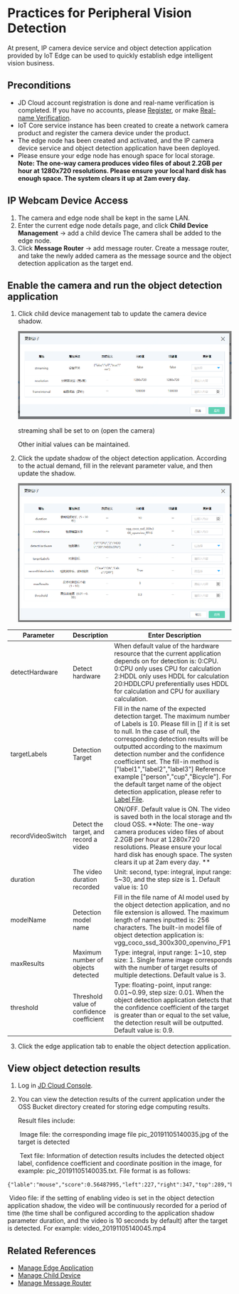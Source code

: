 # Practices for Peripheral Vision Detection

At present, IP camera device service and object detection application provided by IoT Edge can be used to quickly establish edge intelligent vision business.

## Preconditions

- JD Cloud account registration is done and real-name verification is completed. If you have no accounts, please [Register](https://accounts.jdcloud.com/p/regPage?source=jdcloud%26ReturnUrl=%2f%2fuc.jdcloud.com%2fpassport%2fcomplete%3freturnUrl%3dhttp%3A%2F%2Fuc.jdcloud.com%2Fredirect%2FloginRouter%3FreturnUrl%3Dhttps%253A%252F%252Fwww.jdcloud.com%252Fhelp%252Fdetail%252F734%252FisCatalog%252F1), or make [Real-name Verification](https://uc.jdcloud.com/account/certify).
- IoT Core service instance has been created to create a network camera product and register the camera device under the product.
- The edge node has been created and activated, and the IP camera device service and object detection application have been deployed.
- Please ensure your edge node has enough space for local storage. **Note: The one-way camera produces video files of about 2.2GB per hour at 1280x720 resolutions. Please ensure your local hard disk has enough space. The system clears it up at 2am every day.**

## IP Webcam Device Access

1. The camera and edge node shall be kept in the same LAN.
2. Enter the current edge node details page, and click **Child Device Management** -> add a child device The camera shall be added to the edge node.
3. Click **Message Router** -> add message router. Create a message router, and take the newly added camera as the message source and the object detection application as the target end.

## Enable the camera and run the object detection application

1. Click child device management tab to update the camera device shadow.

   ![边缘节点详情-更新影子](../../../../image/IoT/IoT-Edge/UpdateSubDeviceShadow.png)

   streaming shall be set to on (open the camera)

   Other initial values can be maintained.

2. Click the update shadow of the object detection application. According to the actual demand, fill in the relevant parameter value, and then update the shadow.

   ![边缘节点详情-应用影子配置](../../../../image/IoT/IoT-Edge/UpdateAppShadow.png)
   
| Parameter              | Description                 | Enter Description                                                     |
| ----------------- | -------------------- | ------------------------------------------------------------ |
| detectHardware    | Detect hardware             | When default value of the hardware resource that the current application depends on for detection is: 0:CPU. <br>0:CPU only uses CPU for calculation<br>2:HDDL only uses HDDL for calculation<br>20:HDDLCPU preferentially uses HDDL for calculation and CPU for auxiliary calculation.|
| targetLabels      | Detection Target             | Fill in the name of the expected detection target. The maximum number of Labels is 10. Please fill in [] if it is set to null. In the case of null, the corresponding detection results will be outputted according to the maximum detection number and the confidence coefficient set. The fill-in method is ["label1","label2","label3"] Reference example ["person","cup","Bicycle"]. For the default target name of the object detection application, please refer to [Label File](../../../../image/IoT/IoT-Edge/objectLabel.txt).|
| recordVideoSwitch | Detect the target, and record a video | ON/OFF. Default value is ON. The video is saved both in the local storage and the cloud OSS. **Note: The one-way camera produces video files of about 2.2GB per hour at 1280x720 resolutions. Please ensure your local hard disk has enough space. The system clears it up at 2am every day. ** |
| duration          | The video duration recorded         | Unit: second, type: integral, input range: 5~30, and the step size is 1. Default value is: 10 |
| modelName         | Detection model name         | Fill in the file name of AI model used by the object detection application, and no file extension is allowed. The maximum length of names inputted is: 256 characters. The built-in model file of object detection application is: vgg_coco_ssd_300x300_openvino_FP16 |
| maxResults        | Maximum number of objects detected     | Type: integral, input range: 1~10, step size: 1. Single frame image corresponds with the number of target results of multiple detections. Default value is 3. |
| threshold         | Threshold value of confidence coefficient           | Type: floating-point, input range: 0.01~0.99, step size: 0.01. When the object detection application detects that the confidence coefficient of the target is greater than or equal to the set value, the detection result will be outputted. Default value is: 0.9. |

3. Click the edge application tab to enable the object detection application.

## View object detection results

1. Log in [JD Cloud Console](https://console.jdcloud.com/overview).

2. You can view the detection results of the current application under the OSS Bucket directory created for storing edge computing results.

   Result files include:

   ​		Image file: the corresponding image file pic_20191105140035.jpg of the target is detected

   ​		Text file: Information of detection results includes the detected object label, confidence coefficient and coordinate position in the image, for example: pic_20191105140035.txt. File format is as follows:
```
{"lable":"mouse","score":0.56487995,"left":227,"right":347,"top":289,"bottom":411}
```
   ​		Video file: if the setting of enabling video is set in the object detection application shadow, the video will be continuously recorded for a period of time (the time shall be configured according to the application shadow parameter duration, and the video is 10 seconds by default) after the target is detected. For example: video_20191105140045.mp4 

   
    
## Related References

- [Manage Edge Application](../Operation-Guide/Edge-App.md)
- [Manage Child Device](../Operation-Guide/SubDevice.md)
- [Manage Message Router](../Operation-Guide/MsgRouter.md)

